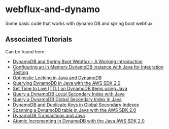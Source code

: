 # webflux-and-dynamo
Some basic code that works with dynamo DB and spring boot webflux

## Associated Tutorials

Can be found here:

- [DynamoDB and Spring Boot Webflux - A Working Introduction](https://nickolasfisher.com/blog/DynamoDB-and-Spring-Boot-Webflux-A-Working-Introduction)
- [Configuring an In Memory DynamoDB instance with Java for Integration Testing](https://nickolasfisher.com/blog/Configuring-an-In-Memory-DynamoDB-instance-with-Java-for-Integration-Testing)
- [Optimistic Locking in Java and DynamoDB](https://nickolasfisher.com/blog/Optimistic-Locking-in-Java-and-DynamoDB)
- [Querying DynamoDB in Java with the AWS SDK 2.0](https://nickolasfisher.com/blog/Querying-DynamoDB-in-Java-with-the-AWS-SDK-20)
- [Set Time to Live \[TTL\] on DynamoDB Items using Java](https://nickolasfisher.com/blog/Set-Time-to-Live-TTL-on-DynamoDB-Items-using-Java)
- [Query a DynamoDB Local Secondary Index with Java](https://nickolasfisher.com/blog/Query-a-DynamoDB-Local-Secondary-Index-with-Java)
- [Query a DynamoDB Global Secondary Index in Java](https://nickolasfisher.com/blog/Query-a-DynamoDB-Global-Secondary-Index-in-Java)
- [DynamoDB and Duplicate Keys in Global Secondary Indexes](https://nickolasfisher.com/blog/DynamoDB-and-Duplicate-Keys-in-Global-Secondary-Indexes)
- [Scanning a DynamoDB table in Java with the AWS SDK 2.0](https://nickolasfisher.com/blog/Scanning-a-DynamoDB-table-in-Java-with-the-AWS-SDK-20)
- [DynamoDB Transactions and Java](https://nickolasfisher.com/blog/DynamoDB-Transactions-and-Java)
- [Atomic Incrementing in DynamoDB with the Java AWS SDK 2.0](https://nickolasfisher.com/blog/Atomic-Incrementing-in-DynamoDB-with-the-Java-AWS-SDK-20)
